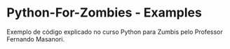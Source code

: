 # Python-For-Zombies - Examples
Exemplo de código explicado no curso Python para Zumbis pelo Professor Fernando Masanori.
